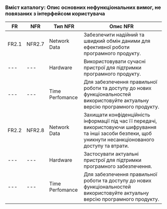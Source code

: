 ### Вміст каталогу: Опис основних нефункціональних вимог, не повязаних з інтерфейсом користувача

FR | NFR | Тип NFR | Опис NFR
--- | --- | --- | --- 
FR2.1 | NFR2.7 | Network Data | Забезпечити надійний та швидкий обмін даними для ефективної роботи програмного продукту.
| --- | --- | Hardware | Використовувати сучасні пристрої для підтримки програмного продукту.
| --- | --- | Time Perfomance | Для забезпечення правильної роботи та доступу до нових функціональностей використовуйте актуальну версію програмного продукту.
FR2.2 | NFR2.8 | Network Data | Захищати конфіденційність інформації під час її передачі, використовуючи шифрування та інші засоби безпеки, щоб уникнути несанкціонованого доступу та втрати.
| --- | --- | Hardware | Застосувати актуальні пристрої для підтримки програмного забезпечення.
| --- | --- | Time Perfomance | Для забезпечення правильної роботи та доступу до нових функціональностей використовуйте актуальну версію програмного продукту.
